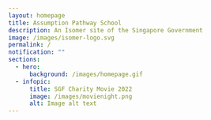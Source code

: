 ```yaml
---
layout: homepage
title: Assumption Pathway School
description: An Isomer site of the Singapore Government
image: /images/isomer-logo.svg
permalink: /
notification: ""
sections:
  - hero:
      background: /images/homepage.gif
  - infopic:
      title: SGF Charity Movie 2022
      image: /images/movienight.png
      alt: Image alt text
---
```


